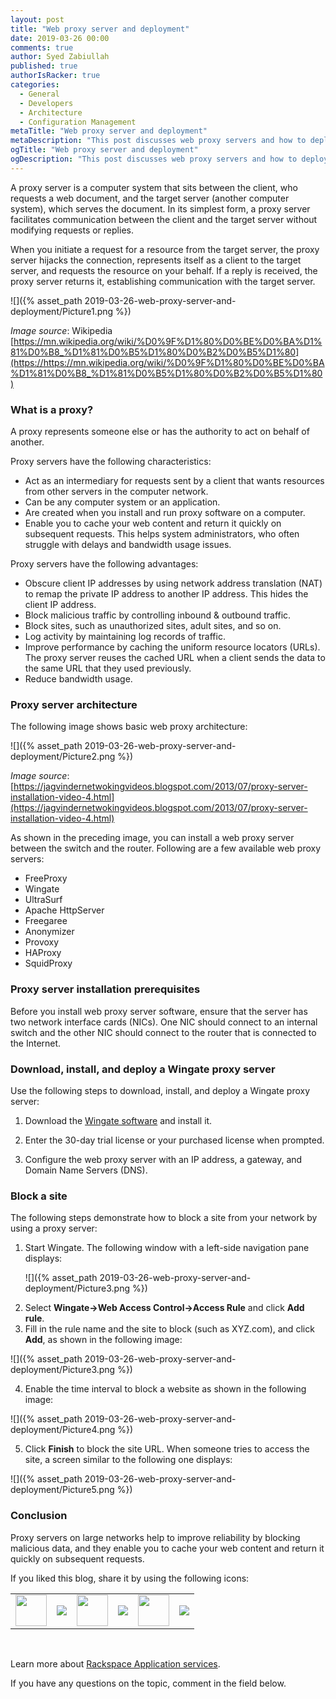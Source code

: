 ```yaml
---
layout: post
title: "Web proxy server and deployment"
date: 2019-03-26 00:00
comments: true
author: Syed Zabiullah
published: true
authorIsRacker: true
categories:
  - General
  - Developers
  - Architecture
  - Configuration Management
metaTitle: "Web proxy server and deployment"
metaDescription: "This post discusses web proxy servers and how to deploy them."
ogTitle: "Web proxy server and deployment"
ogDescription: "This post discusses web proxy servers and how to deploy them."
---
```


A proxy server is a computer system that sits between the client, who requests
a web document, and the target server (another computer system), which serves
the document. In its simplest form, a proxy server facilitates communication
between the client and the target server without modifying requests or replies.

<!-- more -->

When you initiate a request for a resource from the target server, the proxy
server hijacks the connection, represents itself as a client to the target
server, and requests the resource on your behalf. If a reply is received, the
proxy server returns it, establishing communication with the target server.

![]({% asset_path 2019-03-26-web-proxy-server-and-deployment/Picture1.png %})

*Image source*: Wikipedia [https://mn.wikipedia.org/wiki/%D0%9F%D1%80%D0%BE%D0%BA%D1%81%D0%B8_%D1%81%D0%B5%D1%80%D0%B2%D0%B5%D1%80](https://https://mn.wikipedia.org/wiki/%D0%9F%D1%80%D0%BE%D0%BA%D1%81%D0%B8_%D1%81%D0%B5%D1%80%D0%B2%D0%B5%D1%80)

### What is a proxy?

A proxy represents someone else or has the authority to act on behalf of another.

Proxy servers have the following characteristics:

- Act as an intermediary for requests sent by a client that wants resources
  from other servers in the computer network.
- Can be any computer system or an application.
- Are created when you install and run proxy software on a computer.
- Enable you to cache your web content and return it quickly on subsequent
  requests. This helps system administrators, who often struggle with delays
  and bandwidth usage issues.

Proxy servers have the following advantages:

- Obscure client IP addresses by using network address translation
  (NAT) to remap the private IP address to another IP address. This hides
  the client IP address.
- Block malicious traffic by controlling inbound & outbound traffic.
- Block sites, such as unauthorized sites, adult sites, and so on.
- Log activity by maintaining log records of traffic.
- Improve performance by caching the uniform resource locators (URLs). The
  proxy server reuses the cached URL when a client sends the data to the same
  URL that they used previously.
- Reduce bandwidth usage.

### Proxy server architecture

The following image shows basic web proxy architecture:

![]({% asset_path 2019-03-26-web-proxy-server-and-deployment/Picture2.png %})

*Image source*: [https://jagvindernetwokingvideos.blogspot.com/2013/07/proxy-server-installation-video-4.html](https://jagvindernetwokingvideos.blogspot.com/2013/07/proxy-server-installation-video-4.html)

As shown in the preceding image, you can install a web proxy server between the
switch and the router. Following are a few available web proxy servers:

- FreeProxy
- Wingate
- UltraSurf
- Apache HttpServer
- Freegaree
- Anonymizer
- Provoxy
- HAProxy
- SquidProxy

### Proxy server installation prerequisites

Before you install web proxy server software, ensure that the server has two
network interface cards (NICs). One NIC should connect to an internal switch
and the other NIC should connect to the router that is connected to the Internet.

### Download, install, and deploy a Wingate proxy server

Use the following steps to download, install, and deploy a Wingate proxy server:

1. Download the [Wingate software](www.wingate.com) and install it.

2. Enter the 30-day trial license or your purchased license when prompted.

3.	Configure the web proxy server with an IP address, a gateway, and Domain Name
   Servers (DNS).

### Block a site

The following steps demonstrate how to block a site from your network by using
a proxy server:

1. Start Wingate. The following window with a left-side navigation pane displays:

   ![]({% asset_path 2019-03-26-web-proxy-server-and-deployment/Picture3.png %})

<ol start=2>
    <li>Select <b>Wingate->Web Access Control->Access Rule</b> and click <b>Add rule</b>.</li>
    <li>Fill in the rule name and the site to block (such as XYZ.com), and
    click <b>Add</b>, as shown in the following image:</li>
</ol>

   ![]({% asset_path 2019-03-26-web-proxy-server-and-deployment/Picture3.png %})

<ol start=4>
    <li>Enable the time interval to block a website as shown in the following image:</li>
</ol>

   ![]({% asset_path 2019-03-26-web-proxy-server-and-deployment/Picture4.png %})

<ol start=5>
    <li>Click <b>Finish</b> to block the site URL. When someone tries to access
    the site, a screen similar to the following one displays:</li>
</ol>

   ![]({% asset_path 2019-03-26-web-proxy-server-and-deployment/Picture5.png %})


### Conclusion

Proxy servers on large networks help to improve reliability by blocking malicious
data, and they enable you to cache your web content and return it quickly on
subsequent requests.


<table>
  <tr>If you liked this blog, share it by using the following icons:</tr>
  <tr>
   <td>
       <img src="{% asset_path line-tile.png %}" width=50 >
    </td>
    <td>
      <a href="https://twitter.com/home?status=https%3A//developer.rackspace.com/blog/web-proxy-server-and-deployment/">
        <img src="{% asset_path shareT.png %}">
      </a>
    </td>
    <td>
       <img src="{% asset_path line-tile.png %}" width=50 >
    </td>
    <td>
      <a href="https://www.facebook.com/sharer/sharer.php?u=https%3A/web-proxy-server-and-deployment/">
        <img src="{% asset_path shareFB.png %}">
      </a>
    </td>
    <td>
       <img src="{% asset_path line-tile.png %}" width=50 >
    </td>
    <td>
      <a href="https://www.linkedin.com/shareArticle?mini=true&url=https%3A//developer.rackspace.com/blog/web-proxy-server-and-deployment&summary=&source=">
        <img src="{% asset_path shareL.png %}">
      </a>
    </td>
  </tr>
</table>

</br>

Learn more about [Rackspace Application services](https://www.rackspace.com/application-management/managed-services).

If you have any questions on the topic, comment in the field below.
